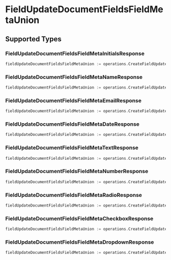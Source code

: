 # FieldUpdateDocumentFieldsFieldMetaUnion


## Supported Types

### FieldUpdateDocumentFieldsFieldMetaInitialsResponse

```go
fieldUpdateDocumentFieldsFieldMetaUnion := operations.CreateFieldUpdateDocumentFieldsFieldMetaUnionFieldUpdateDocumentFieldsFieldMetaInitialsResponse(operations.FieldUpdateDocumentFieldsFieldMetaInitialsResponse{/* values here */})
```

### FieldUpdateDocumentFieldsFieldMetaNameResponse

```go
fieldUpdateDocumentFieldsFieldMetaUnion := operations.CreateFieldUpdateDocumentFieldsFieldMetaUnionFieldUpdateDocumentFieldsFieldMetaNameResponse(operations.FieldUpdateDocumentFieldsFieldMetaNameResponse{/* values here */})
```

### FieldUpdateDocumentFieldsFieldMetaEmailResponse

```go
fieldUpdateDocumentFieldsFieldMetaUnion := operations.CreateFieldUpdateDocumentFieldsFieldMetaUnionFieldUpdateDocumentFieldsFieldMetaEmailResponse(operations.FieldUpdateDocumentFieldsFieldMetaEmailResponse{/* values here */})
```

### FieldUpdateDocumentFieldsFieldMetaDateResponse

```go
fieldUpdateDocumentFieldsFieldMetaUnion := operations.CreateFieldUpdateDocumentFieldsFieldMetaUnionFieldUpdateDocumentFieldsFieldMetaDateResponse(operations.FieldUpdateDocumentFieldsFieldMetaDateResponse{/* values here */})
```

### FieldUpdateDocumentFieldsFieldMetaTextResponse

```go
fieldUpdateDocumentFieldsFieldMetaUnion := operations.CreateFieldUpdateDocumentFieldsFieldMetaUnionFieldUpdateDocumentFieldsFieldMetaTextResponse(operations.FieldUpdateDocumentFieldsFieldMetaTextResponse{/* values here */})
```

### FieldUpdateDocumentFieldsFieldMetaNumberResponse

```go
fieldUpdateDocumentFieldsFieldMetaUnion := operations.CreateFieldUpdateDocumentFieldsFieldMetaUnionFieldUpdateDocumentFieldsFieldMetaNumberResponse(operations.FieldUpdateDocumentFieldsFieldMetaNumberResponse{/* values here */})
```

### FieldUpdateDocumentFieldsFieldMetaRadioResponse

```go
fieldUpdateDocumentFieldsFieldMetaUnion := operations.CreateFieldUpdateDocumentFieldsFieldMetaUnionFieldUpdateDocumentFieldsFieldMetaRadioResponse(operations.FieldUpdateDocumentFieldsFieldMetaRadioResponse{/* values here */})
```

### FieldUpdateDocumentFieldsFieldMetaCheckboxResponse

```go
fieldUpdateDocumentFieldsFieldMetaUnion := operations.CreateFieldUpdateDocumentFieldsFieldMetaUnionFieldUpdateDocumentFieldsFieldMetaCheckboxResponse(operations.FieldUpdateDocumentFieldsFieldMetaCheckboxResponse{/* values here */})
```

### FieldUpdateDocumentFieldsFieldMetaDropdownResponse

```go
fieldUpdateDocumentFieldsFieldMetaUnion := operations.CreateFieldUpdateDocumentFieldsFieldMetaUnionFieldUpdateDocumentFieldsFieldMetaDropdownResponse(operations.FieldUpdateDocumentFieldsFieldMetaDropdownResponse{/* values here */})
```

